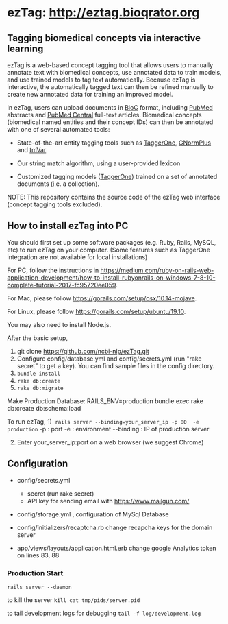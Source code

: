 # ezTag: http://eztag.bioqrator.org
## Tagging biomedical concepts via interactive learning

ezTag is a web-based concept tagging tool that allows users to manually annotate text with biomedical concepts, use annotated data to train models, and use trained models to tag text automatically. Because ezTag is interactive, the automatically tagged text can then be refined manually to create new annotated data for training an improved model.

In ezTag, users can upload documents in [BioC](http://bioc.sourceforge.net/) format, including [PubMed](https://www.ncbi.nlm.nih.gov/pubmed) abstracts and [PubMed Central](https://www.ncbi.nlm.nih.gov/pmc) full-text articles. Biomedical concepts (biomedical named entities and their concept IDs) can then be annotated with one of several automated tools:

- State-of-the-art entity tagging tools such as [TaggerOne](https://www.ncbi.nlm.nih.gov/bionlp/Tools/taggerone), [GNormPlus](https://www.ncbi.nlm.nih.gov/bionlp/Tools/gnormplus) and [tmVar](https://www.ncbi.nlm.nih.gov/bionlp/Tools/tmvar)
- Our string match algorithm, using a user-provided lexicon

- Customized tagging models ([TaggerOne](https://www.ncbi.nlm.nih.gov/bionlp/Tools/taggerone)) trained on a set of annotated documents (i.e. a collection).

NOTE: This repository contains the source code of the ezTag web interface (concept tagging tools excluded).


## How to install ezTag into PC
You should first set up some software packages (e.g. Ruby, Rails, MySQL, etc) to run ezTag on your computer.
(Some features such as TaggerOne integration are not available for local installations)

For PC, follow the instructions in https://medium.com/ruby-on-rails-web-application-development/how-to-install-rubyonrails-on-windows-7-8-10-complete-tutorial-2017-fc95720ee059.

For Mac, please follow https://gorails.com/setup/osx/10.14-mojave.

For Linux, please follow https://gorails.com/setup/ubuntu/19.10.

You may also need to install Node.js.

After the basic setup,

1) git clone https://github.com/ncbi-nlp/ezTag.git
2) Configure config/database.yml and config/secrets.yml (run "rake secret" to get a key). You can find sample files in the config directory.
3) `bundle install`
4) `rake db:create`
5) `rake db:migrate`

Make Production Database:
RAILS_ENV=production bundle exec rake db:create db:schema:load

To run ezTag,
1)` rails server --binding=your_server_ip -p 80  -e production`
-p : port
-e : environment
--binding : IP of production server



2) Enter your_server_ip:port on a web browser (we suggest Chrome)

## Configuration 
- config/secrets.yml 
    - secret (run rake secret)
    - API key for sending email with https://www.mailgun.com/

- config/storage.yml , configuration of MySql Database

- config/initializers/recaptcha.rb
    change recapcha keys for the domain server

- app/views/layouts/application.html.erb
    change google Analytics token on lines 83, 88


### Production Start

`rails server --daemon`

to kill the server
`kill cat tmp/pids/server.pid`

to tail development logs for debugging
`tail -f log/development.log`